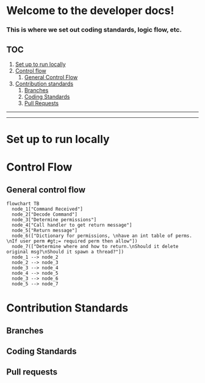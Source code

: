 # Welcome to the developer docs!

### This is where we set out coding standards, logic flow, etc.

## TOC
1. [Set up to run locally](#set-up-to-run-locally)
2. [Control flow](#control-flow)
    1. [General Control Flow](#general-control-flow)
3. [Contribution standards](#coding-standards)
    1. [Branches](#branches)
    1. [Coding Standards](#coding-standards)
    1. [Pull Requests](#pull-requests)

---
---

# Set up to run locally

# Control Flow
## General control flow
```mermaid 
flowchart TB
  node_1["Command Received"]
  node_2["Decode Command"]
  node_3["Determine permissions"]
  node_4["Call handler to get return message"]
  node_5["Return message"]
  node_6(["Dictionary for permissions, \nhave an int table of perms. \nIf user perm #gt;= required perm then allow"])
  node_7(["Determine where and how to return.\nShould it delete original msg?\nShould it spawn a thread?"])
  node_1 --> node_2
  node_2 --> node_3
  node_3 --> node_4
  node_4 --> node_5
  node_3 --> node_6
  node_5 --> node_7
  ```

  # Contribution Standards
  ## Branches

  ## Coding Standards

  ## Pull requests 